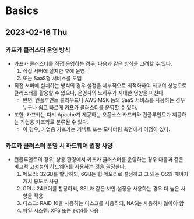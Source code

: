 # Basics
## 2023-02-16 Thu
### 카프카 클러스터 운영 방식
* 카프카 클러스터를 직접 운영하는 경우, 다음과 같은 방식을 고려할 수 있다.
  1. 직접 서버에 설치한 후에 운영
  2. 또는 SaaS형 서비스를 도입
* 직접 서버에 설치하는 방식의 경우 설정을 세부적으로 최적화하여 최고의 성능으로 클러스터를 활용할 수 있으나, 운영자의 노하우가 지대한 영향을 미친다.
  * 반면, 컨플루언트 클라우드나 AWS MSK 등의 SaaS 서비스를 사용하는 경우 누구나 쉽고 빠르게 카프카 클러스터를 운영할 수 있다.
* 또한, 카프카는 다시 Apache가 제공하는 오픈소스 카프카와 컨플루언트가 제공하는 기업용 카프카로 분류될 수 있다.
  * 이 경우, 기업용 카프카는 커넥트 또는 모니터링 측면에서 이점이 있다.

### 카프카 클러스터 운영 시 하드웨어 권장 사양
* 컨플루언트의 경우, 상용 환경에서 카프카 클러스터를 운영하는 경우 다음과 같은 비교적 고성능의 하드웨어를 사용하는 것을 권장한다.
  1. 메모리: 32GB를 할당하되, 6GB는 힙 메모리로 설정하고 그 외는 OS의 페이지 캐시 용도로 사용
  2. CPU: 24코어를 할당하되, SSL과 같은 보안 설정을 사용하는 경우 더 높은 사양을 적용
  3. 디스크: RAID 10을 사용하는 디스크를 사용하되, NAS는 사용하지 않아야 함
  4. 파일 시스템: XFS 또는 ext4를 사용